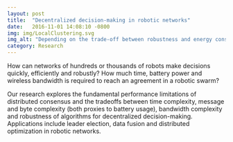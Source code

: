 ```yaml
---
layout: post
title:  "Decentralized decision-making in robotic networks"
date:   2016-11-01 14:08:10 -0800
img: img/LocalClustering.svg
img_alt: "Depending on the trade-off between robustness and energy consumption, agents connect in more or less hierarchical structures. From Allerton '13"
category: Research
---
```


How can networks of hundreds or thousands of robots make decisions quickly, efficiently and robustly? How much time, battery power and wireless bandwidth is required to reach an agreement in a robotic swarm?

Our research explores the fundamental performance limitations of distributed consensus and the tradeoffs between time complexity, message and byte complexity (both proxies to battery usage), bandwidth complexity and robustness of algorithms for decentralized decision-making.
Applications include leader election, data fusion and distributed optimization in robotic networks.